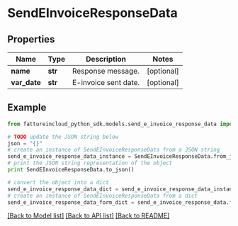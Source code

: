 # SendEInvoiceResponseData


## Properties

Name | Type | Description | Notes
------------ | ------------- | ------------- | -------------
**name** | **str** | Response message. | [optional] 
**var_date** | **str** | E-invoice sent date. | [optional] 

## Example

```python
from fattureincloud_python_sdk.models.send_e_invoice_response_data import SendEInvoiceResponseData

# TODO update the JSON string below
json = "{}"
# create an instance of SendEInvoiceResponseData from a JSON string
send_e_invoice_response_data_instance = SendEInvoiceResponseData.from_json(json)
# print the JSON string representation of the object
print SendEInvoiceResponseData.to_json()

# convert the object into a dict
send_e_invoice_response_data_dict = send_e_invoice_response_data_instance.to_dict()
# create an instance of SendEInvoiceResponseData from a dict
send_e_invoice_response_data_form_dict = send_e_invoice_response_data.from_dict(send_e_invoice_response_data_dict)
```
[[Back to Model list]](../README.md#documentation-for-models) [[Back to API list]](../README.md#documentation-for-api-endpoints) [[Back to README]](../README.md)


